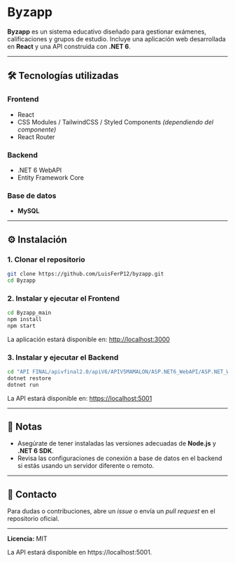# Byzapp

**Byzapp** es un sistema educativo diseñado para gestionar exámenes, calificaciones y grupos de estudio. Incluye una aplicación web desarrollada en **React** y una API construida con **.NET 6**.

---

## 🛠 Tecnologías utilizadas

### Frontend
- React  
- CSS Modules / TailwindCSS / Styled Components *(dependiendo del componente)*
- React Router

### Backend
- .NET 6 WebAPI  
- Entity Framework Core

### Base de datos
- **MySQL** 

---

## ⚙️ Instalación

### 1. Clonar el repositorio

```bash
git clone https://github.com/LuisFerP12/byzapp.git
cd Byzapp
```

### 2. Instalar y ejecutar el Frontend

```bash
cd Byzapp_main
npm install
npm start
```

La aplicación estará disponible en: <http://localhost:3000>

### 3. Instalar y ejecutar el Backend

```bash
cd "API FINAL/apivfinal2.0/apiV6/APIV5MAMALON/ASP.NET6_WebAPI/ASP.NET_WebAPI6"
dotnet restore
dotnet run
```

La API estará disponible en: <https://localhost:5001>

---

## 📌 Notas

- Asegúrate de tener instaladas las versiones adecuadas de **Node.js** y **.NET 6 SDK**.  
- Revisa las configuraciones de conexión a base de datos en el backend si estás usando un servidor diferente o remoto.

---

## 📧 Contacto

Para dudas o contribuciones, abre un *issue* o envía un *pull request* en el repositorio oficial.

---

**Licencia:** MIT




La API estará disponible en https://localhost:5001.


